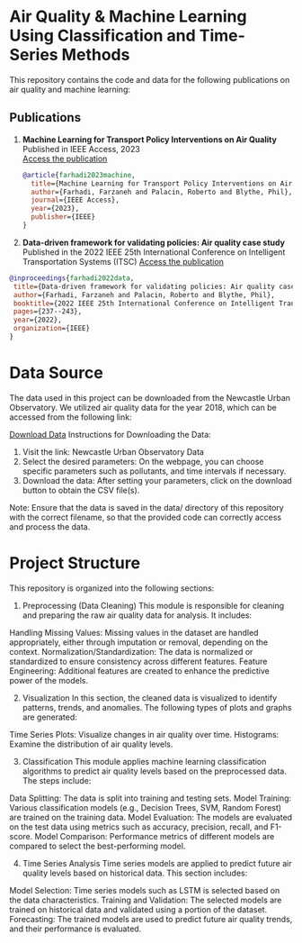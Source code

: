 # Air Quality & Machine Learning Using Classification and Time-Series Methods

This repository contains the code and data for the following publications on air quality and machine learning:

## Publications
1. **Machine Learning for Transport Policy Interventions on Air Quality**  
   Published in IEEE Access, 2023  
   [Access the publication](https://ieeexplore.ieee.org/document/10114913)  
   
   ```bibtex
   @article{farhadi2023machine,
     title={Machine Learning for Transport Policy Interventions on Air Quality},
     author={Farhadi, Farzaneh and Palacin, Roberto and Blythe, Phil},
     journal={IEEE Access},
     year={2023},
     publisher={IEEE}
   }
   
2. **Data-driven framework for validating policies: Air quality case study**
Published in the 2022 IEEE 25th International Conference on Intelligent Transportation Systems (ITSC)
 [Access the publication](https://ieeexplore.ieee.org/abstract/document/9922587)

 ```bibtex
@inproceedings{farhadi2022data,
  title={Data-driven framework for validating policies: Air quality case study},
  author={Farhadi, Farzaneh and Palacin, Roberto and Blythe, Phil},
  booktitle={2022 IEEE 25th International Conference on Intelligent Transportation Systems (ITSC)},
  pages={237--243},
  year={2022},
  organization={IEEE}
}
```

# Data Source 
The data used in this project can be downloaded from the Newcastle Urban Observatory. We utilized air quality data for the year 2018, which can be accessed from the following link:

[Download Data](https://newcastle.urbanobservatory.ac.uk/data/agg/3600/years/2018)
Instructions for Downloading the Data:
1. Visit the link: Newcastle Urban Observatory Data
2. Select the desired parameters: On the webpage, you can choose specific parameters such as pollutants, and time intervals if necessary.
3. Download the data: After setting your parameters, click on the download button to obtain the CSV file(s).

Note:
Ensure that the data is saved in the data/ directory of this repository with the correct filename, so that the provided code can correctly access and process the data.

# Project Structure
This repository is organized into the following sections:

1. Preprocessing (Data Cleaning)
This module is responsible for cleaning and preparing the raw air quality data for analysis. It includes:

Handling Missing Values: Missing values in the dataset are handled appropriately, either through imputation or removal, depending on the context.
Normalization/Standardization: The data is normalized or standardized to ensure consistency across different features.
Feature Engineering: Additional features are created to enhance the predictive power of the models.

2. Visualization
In this section, the cleaned data is visualized to identify patterns, trends, and anomalies. The following types of plots and graphs are generated:

Time Series Plots: Visualize changes in air quality over time.
Histograms: Examine the distribution of air quality levels.

3. Classification
This module applies machine learning classification algorithms to predict air quality levels based on the preprocessed data. The steps include:

Data Splitting: The data is split into training and testing sets.
Model Training: Various classification models (e.g., Decision Trees, SVM, Random Forest) are trained on the training data.
Model Evaluation: The models are evaluated on the test data using metrics such as accuracy, precision, recall, and F1-score.
Model Comparison: Performance metrics of different models are compared to select the best-performing model.

4. Time Series Analysis
Time series models are applied to predict future air quality levels based on historical data. This section includes:

Model Selection: Time series models such as LSTM is selected based on the data characteristics.
Training and Validation: The selected models are trained on historical data and validated using a portion of the dataset.
Forecasting: The trained models are used to predict future air quality trends, and their performance is evaluated.


